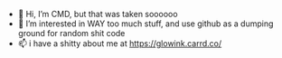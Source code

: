 - 👋 Hi, I’m CMD, but that was taken soooooo
- 👀 I’m interested in WAY too much stuff, and use github as a dumping ground for random shit code
- 📫 i have a shitty about me at https://glowink.carrd.co/
<!---
UwUimapewson/UwUimapewson is a ✨ special ✨ repository because its `README.md` (this file) appears on your GitHub profile.
You can click the Preview link to take a look at your changes.
--->
